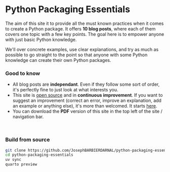 # Python Packaging Essentials

The aim of this site it to provide all the must known practices when it comes to create a Python package. It offers **10 blog posts**, where each of them covers one topic with a few key points. The goal here is to empower anyone with just basic Python knowledge.

We'll over concrete examples, use clear explanations, and try as much as possible to go straight to the point so that anyone with some Python knowledge can create their own Python packages.

### Good to know

- All blog posts are **independant**. Even if they follow some sort of order, it's perfectly fine to just look at what interests you.
- This site is [open source](https://github.com/yellow-sunflower/python-packaging-essentials/) and in **continuous improvement**.  If you want to suggest an improvement (correct an error, improve an explanation, add an example or anything else), it's more than welcomed. It starts [here](https://github.com/yellow-sunflower/python-packaging-essentials/).
- You can download the **PDF** version of this site in the top left of the site / navigation bar.

<br>

### Build from source

```bash
git clone https://github.com/JosephBARBIERDARNAL/python-packaging-essentials.git
cd python-packaging-essentials
uv sync
quarto preview
```